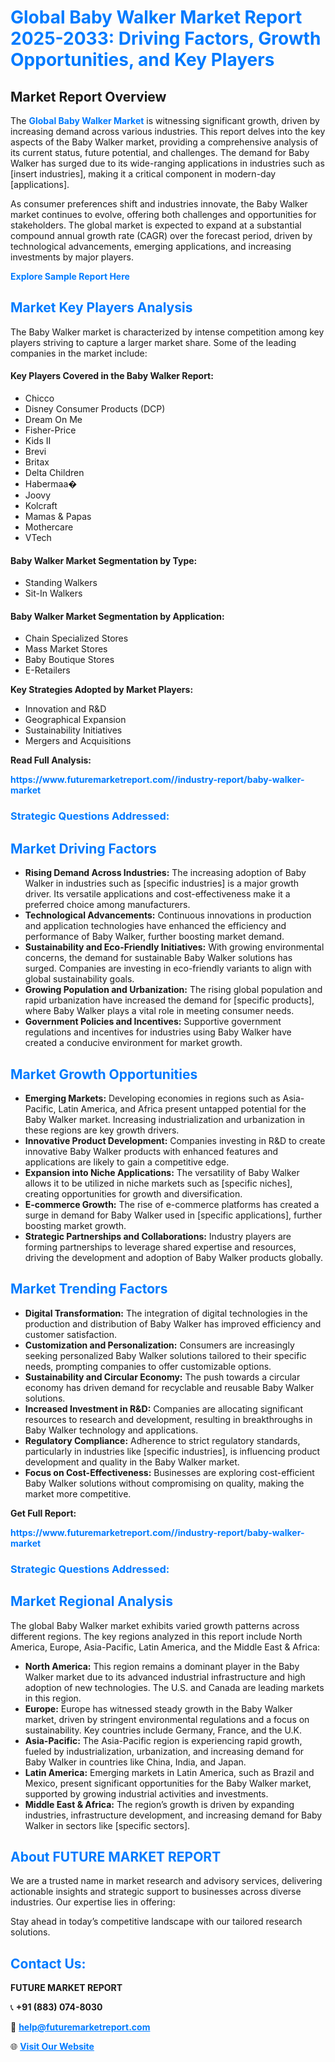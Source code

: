 <h1 style="color: #007BFF;">Global Baby Walker Market Report 2025-2033: Driving Factors, Growth Opportunities, and Key Players</h1>

<section id="overview">
<h2>Market Report Overview</h2>
<p>The <a href="https://www.futuremarketreport.com//industry-report/baby-walker-market" style="color: #007BFF; text-decoration: none;"><strong>Global Baby Walker Market</strong></a> is witnessing significant growth, driven by increasing demand across various industries. This report delves into the key aspects of the Baby Walker market, providing a comprehensive analysis of its current status, future potential, and challenges. The demand for Baby Walker has surged due to its wide-ranging applications in industries such as [insert industries], making it a critical component in modern-day [applications].</p>
<p>As consumer preferences shift and industries innovate, the Baby Walker market continues to evolve, offering both challenges and opportunities for stakeholders. The global market is expected to expand at a substantial compound annual growth rate (CAGR) over the forecast period, driven by technological advancements, emerging applications, and increasing investments by major players.</p>
</section>

<section id="overview">
<p><a href="https://www.futuremarketreport.com//request-sample/reportId=63963" style="color: #007BFF; text-decoration: none;"><strong>Explore Sample Report Here</strong></a></p>
</section>

<section id="key-players">
<h2 style="color: #007BFF;">Market Key Players Analysis</h2>
<p>The Baby Walker market is characterized by intense competition among key players striving to capture a larger market share. Some of the leading companies in the market include:</p>
<h4>Key Players Covered in the Baby Walker Report:</h4>
<ul><li>Chicco</li><li>Disney Consumer Products (DCP)</li><li>Dream On Me</li><li>Fisher-Price</li><li>Kids II</li><li>Brevi</li><li>Britax</li><li>Delta Children</li><li>Habermaa�</li><li>Joovy</li><li>Kolcraft</li><li>Mamas &amp; Papas</li><li>Mothercare</li><li>VTech</li></ul>
<h4>Baby Walker Market Segmentation by Type:</h4>
<ul><li>Standing Walkers</li><li>Sit-In Walkers</li></ul>

<h4>Baby Walker Market Segmentation by Application:</h4>
<ul><li>Chain Specialized Stores</li><li>Mass Market Stores</li><li>Baby Boutique Stores</li><li>E-Retailers</li></ul>
<p><strong>Key Strategies Adopted by Market Players:</strong></p>
<ul>
<li>Innovation and R&D</li>
<li>Geographical Expansion</li>
<li>Sustainability Initiatives</li>
<li>Mergers and Acquisitions</li>
</ul>
</section>

<section>
<p><strong>Read Full Analysis: </strong></p><a href="https://www.futuremarketreport.com//industry-report/baby-walker-market" style="color: #007BFF; text-decoration: none;"><strong>https://www.futuremarketreport.com//industry-report/baby-walker-market</strong></a>
<h3 style="color: #007BFF;">Strategic Questions Addressed:</h3>
</section>

<section id="driving-factors">
<h2 style="color: #007BFF;">Market Driving Factors</h2>
<ul>
<li><strong>Rising Demand Across Industries:</strong> The increasing adoption of Baby Walker in industries such as [specific industries] is a major growth driver. Its versatile applications and cost-effectiveness make it a preferred choice among manufacturers.</li>
<li><strong>Technological Advancements:</strong> Continuous innovations in production and application technologies have enhanced the efficiency and performance of Baby Walker, further boosting market demand.</li>
<li><strong>Sustainability and Eco-Friendly Initiatives:</strong> With growing environmental concerns, the demand for sustainable Baby Walker solutions has surged. Companies are investing in eco-friendly variants to align with global sustainability goals.</li>
<li><strong>Growing Population and Urbanization:</strong> The rising global population and rapid urbanization have increased the demand for [specific products], where Baby Walker plays a vital role in meeting consumer needs.</li>
<li><strong>Government Policies and Incentives:</strong> Supportive government regulations and incentives for industries using Baby Walker have created a conducive environment for market growth.</li>
</ul>
</section>

<section id="growth-opportunities">
<h2 style="color: #007BFF;">Market Growth Opportunities</h2>
<ul>
<li><strong>Emerging Markets:</strong> Developing economies in regions such as Asia-Pacific, Latin America, and Africa present untapped potential for the Baby Walker market. Increasing industrialization and urbanization in these regions are key growth drivers.</li>
<li><strong>Innovative Product Development:</strong> Companies investing in R&D to create innovative Baby Walker products with enhanced features and applications are likely to gain a competitive edge.</li>
<li><strong>Expansion into Niche Applications:</strong> The versatility of Baby Walker allows it to be utilized in niche markets such as [specific niches], creating opportunities for growth and diversification.</li>
<li><strong>E-commerce Growth:</strong> The rise of e-commerce platforms has created a surge in demand for Baby Walker used in [specific applications], further boosting market growth.</li>
<li><strong>Strategic Partnerships and Collaborations:</strong> Industry players are forming partnerships to leverage shared expertise and resources, driving the development and adoption of Baby Walker products globally.</li>
</ul>
</section>

<section id="trending-factors">
<h2 style="color: #007BFF;">Market Trending Factors</h2>
<ul>
<li><strong>Digital Transformation:</strong> The integration of digital technologies in the production and distribution of Baby Walker has improved efficiency and customer satisfaction.</li>
<li><strong>Customization and Personalization:</strong> Consumers are increasingly seeking personalized Baby Walker solutions tailored to their specific needs, prompting companies to offer customizable options.</li>
<li><strong>Sustainability and Circular Economy:</strong> The push towards a circular economy has driven demand for recyclable and reusable Baby Walker solutions.</li>
<li><strong>Increased Investment in R&D:</strong> Companies are allocating significant resources to research and development, resulting in breakthroughs in Baby Walker technology and applications.</li>
<li><strong>Regulatory Compliance:</strong> Adherence to strict regulatory standards, particularly in industries like [specific industries], is influencing product development and quality in the Baby Walker market.</li>
<li><strong>Focus on Cost-Effectiveness:</strong> Businesses are exploring cost-efficient Baby Walker solutions without compromising on quality, making the market more competitive.</li>
</ul>
</section>

<section>
<p><strong>Get Full Report: </strong></p><a href="https://www.futuremarketreport.com//industry-report/baby-walker-market" style="color: #007BFF; text-decoration: none;"><strong>https://www.futuremarketreport.com//industry-report/baby-walker-market</strong></a>
<h3 style="color: #007BFF;">Strategic Questions Addressed:</h3>
</section>


<section id="regional-analysis">
<h2 style="color: #007BFF;">Market Regional Analysis</h2>
<p>The global Baby Walker market exhibits varied growth patterns across different regions. The key regions analyzed in this report include North America, Europe, Asia-Pacific, Latin America, and the Middle East & Africa:</p>
<ul>
<li><strong>North America:</strong> This region remains a dominant player in the Baby Walker market due to its advanced industrial infrastructure and high adoption of new technologies. The U.S. and Canada are leading markets in this region.</li>
<li><strong>Europe:</strong> Europe has witnessed steady growth in the Baby Walker market, driven by stringent environmental regulations and a focus on sustainability. Key countries include Germany, France, and the U.K.</li>
<li><strong>Asia-Pacific:</strong> The Asia-Pacific region is experiencing rapid growth, fueled by industrialization, urbanization, and increasing demand for Baby Walker in countries like China, India, and Japan.</li>
<li><strong>Latin America:</strong> Emerging markets in Latin America, such as Brazil and Mexico, present significant opportunities for the Baby Walker market, supported by growing industrial activities and investments.</li>
<li><strong>Middle East & Africa:</strong> The region’s growth is driven by expanding industries, infrastructure development, and increasing demand for Baby Walker in sectors like [specific sectors].</li>
</ul>
</section>

<footer>
<h2 style="color: #007BFF;">About FUTURE MARKET REPORT</h2>
<p>We are a trusted name in market research and advisory services, delivering actionable insights and strategic support to businesses across diverse industries. Our expertise lies in offering:</p>

<p>Stay ahead in today’s competitive landscape with our tailored research solutions.</p>

<h2 style="color: #007BFF;">Contact Us:</h2>
<p><strong>FUTURE MARKET REPORT</strong></p>
<p>📞 <strong>+91 (883) 074-8030</strong></p>
<p>📧 <strong><a href="mailto:help@futuremarketreport.com" style="color: #007BFF;">help@futuremarketreport.com</a></strong></p>
<p>🌐 <strong><a href="https://www.futuremarketreport.com/" style="color: #007BFF;">Visit Our Website</a></strong></p>
</footer>
